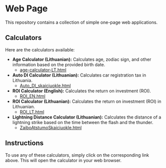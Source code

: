 # Web Page

This repository contains a collection of simple one-page web applications.

## Calculators

Here are the calculators available:

*   **Age Calculator (Lithuanian):** Calculates age, zodiac sign, and other information based on the provided birth date.
    *   [age-calculator-LT.html](https://codelionius.github.io/web-page/age-calculator-LT.html)
*   **Auto DI Calculator (Lithuanian):** Calculates car registration tax in Lithuania.
    *   [Auto_DI_skaiciuokle.html](https://codelionius.github.io/web-page/Auto_DI_skaiciuokle.html)
*   **ROI Calculator (English):** Calculates the return on investment (ROI).
    *   [ROI_EN.html](https://codelionius.github.io/web-page/ROI_EN.html)
*   **ROI Calculator (Lithuanian):** Calculates the return on investment (ROI) in Lithuanian.
    *   [ROI_LT.html](https://codelionius.github.io/web-page/ROI_LT.html)
*   **Lightning Distance Calculator (Lithuanian):** Calculates the distance of a lightning strike based on the time between the flash and the thunder.
    *   [ZaiboAtstumoSkaiciuokle.html](https://codelionius.github.io/web-page/ZaiboAtstumoSkaiciuokle.html)

## Instructions

To use any of these calculators, simply click on the corresponding link above. This will open the calculator in your web browser.